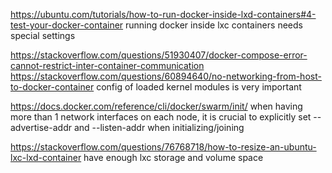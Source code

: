 https://ubuntu.com/tutorials/how-to-run-docker-inside-lxd-containers#4-test-your-docker-container
running docker inside lxc containers needs special settings

https://stackoverflow.com/questions/51930407/docker-compose-error-cannot-restrict-inter-container-communication
https://stackoverflow.com/questions/60894640/no-networking-from-host-to-docker-container
config of loaded kernel modules is very important

https://docs.docker.com/reference/cli/docker/swarm/init/
when having more than 1 network interfaces on each node, it is crucial to explicitly set
--advertise-addr and --listen-addr when initializing/joining

https://stackoverflow.com/questions/76768718/how-to-resize-an-ubuntu-lxc-lxd-container
have enough lxc storage and volume space
